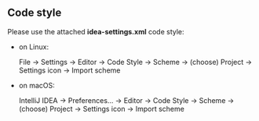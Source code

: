## Code style

Please use the attached **idea-settings.xml** code style:

* on Linux:

  File -> Settings -> Editor -> Code Style -> Scheme -> (choose) Project -> Settings icon -> Import scheme
  
* on macOS:

  IntelliJ IDEA -> Preferences... -> Editor -> Code Style -> Scheme -> (choose) Project -> Settings icon -> Import scheme
  
  